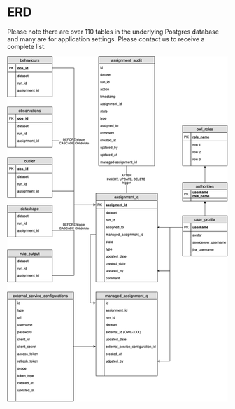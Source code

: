# ERD

Please note there are over 110 tables in the underlying Postgres database and many are for application settings. Please contact us to receive a complete list.

![](<../../.gitbook/assets/image (117).png>)
